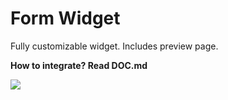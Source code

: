 # Form Widget
Fully customizable widget. Includes preview page.

<b>How to integrate? Read DOC.md</b>

<img src = "https://sun1.userapi.com/sun1-22/s/v1/ig2/81nHgJ9-tNVjplDMNgxH2HZYzpbJ8dF32vONR8YXiSZPQV9vRkMr7p5Ps9QM9QfIHI-U3_yJTRB4ptuErOIIrzZ0.jpg?size=760x474&quality=96&type=album">
